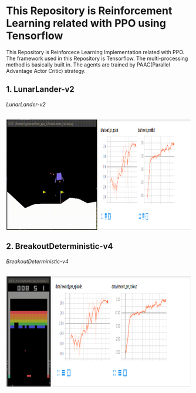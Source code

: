 # This Repository is Reinforcement Learning related with PPO using Tensorflow

This Repository is Reinforcece Learning Implementation related with PPO.
The framework used in this Repository is Tensorflow. The multi-processing method is basically built in. The agents are trained by PAAC(Parallel Advantage Actor Critic) strategy.

## 1. LunarLander-v2  

###### LunarLander-v2
<div align="center">
  <img src="sources/lunarlander.gif" width="49%" height='300'>
  <img src="sources/lunarlander.png" width="50%" height='300'>
</div>

## 2. BreakoutDeterministic-v4

###### BreakoutDeterministic-v4

<div align="center">
  <img src="sources/breakout.gif" width="24%" height='300'>
  <img src="sources/lunarlander.png" width="75%" height='300'>
</div>